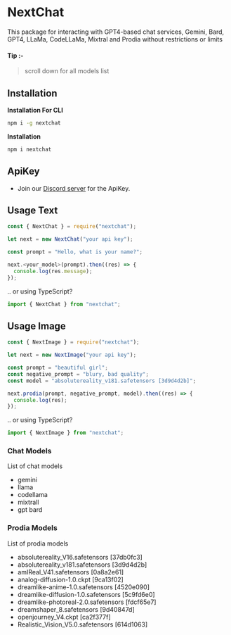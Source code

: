 # NextChat

This package for interacting with GPT4-based chat services, Gemini, Bard, GPT4, LLaMa, CodeLLaMa, Mixtral and Prodia without restrictions or limits

#### Tip :-
> scroll down for all models list

## Installation

**Installation For CLI**

```bash
npm i -g nextchat
```

**Installation**

```bash
npm i nextchat
```

## ApiKey
- Join our [Discord server](https://dsc.gg/nexthub) for the ApiKey.


## Usage Text

```javascript
const { NextChat } = require("nextchat");

let next = new NextChat("your api key");

const prompt = "Hello, what is your name?";

next.<your_model>(prompt).then((res) => {
  console.log(res.message);
});
```

.. or using TypeScript?

```typescript
import { NextChat } from "nextchat";
```


## Usage Image

```javascript
const { NextImage } = require("nextchat");

let next = new NextImage("your api key");

const prompt = "beautiful girl";
const negative_prompt = "blury, bad quality";
const model = "absolutereality_v181.safetensors [3d9d4d2b]";

next.prodia(prompt, negative_prompt, model).then((res) => {
  console.log(res);
});
```

.. or using TypeScript?

```typescript
import { NextImage } from "nextchat";
```


### Chat Models

List of chat models

- gemini
- llama
- codellama
- mixtrall
- gpt
bard


### Prodia Models

List of prodia models

- absolutereality_V16.safetensors [37db0fc3]
- absolutereality_v181.safetensors [3d9d4d2b]
- amIReal_V41.safetensors [0a8a2e61]
- analog-diffusion-1.0.ckpt [9ca13f02]
- dreamlike-anime-1.0.safetensors [4520e090]
- dreamlike-diffusion-1.0.safetensors [5c9fd6e0]
- dreamlike-photoreal-2.0.safetensors [fdcf65e7]
- dreamshaper_8.safetensors [9d40847d]
- openjourney_V4.ckpt [ca2f377f]
- Realistic_Vision_V5.0.safetensors [614d1063]